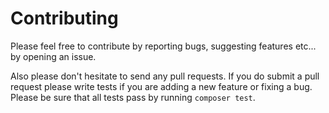 # Contributing #

Please feel free to contribute by reporting bugs, suggesting features etc... by opening an issue.

Also please don't hesitate to send any pull requests. If you do submit a pull request please write tests if you are adding a new feature or fixing a bug. Please be sure that all tests pass by running `composer test`.
